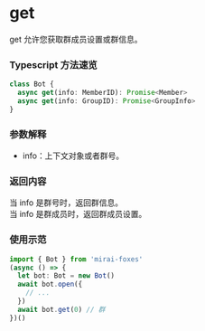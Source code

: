 # get

get 允许您获取群成员设置或群信息。

### Typescript 方法速览

```typescript
class Bot {
  async get(info: MemberID): Promise<Member>
  async get(info: GroupID): Promise<GroupInfo>
}
```

### 参数解释

- info：上下文对象或者群号。

### 返回内容

当 info 是群号时，返回群信息。  
当 info 是群成员时，返回群成员设置。

### 使用示范

```typescript
import { Bot } from 'mirai-foxes'
(async () => {
  let bot: Bot = new Bot()
  await bot.open({
    // ...
  })
  await bot.get(0) // 群
})()
```

